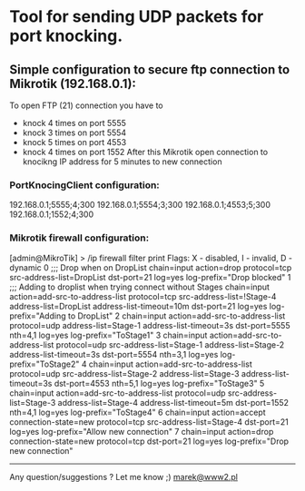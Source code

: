 # Tool for sending UDP packets for port knocking.

## Simple configuration to secure ftp connection to Mikrotik (192.168.0.1):

To open FTP (21) connection you have to
- knock 4 times on port 5555
- knock 3 times on port 5554
- knock 5 times on port 4553
- knock 4 times on port 1552
After this Mikrotik open connection to knocikng IP address for 5 minutes to new connection

### PortKnocingClient configuration:
192.168.0.1;5555;4;300
192.168.0.1;5554;3;300
192.168.0.1;4553;5;300
192.168.0.1;1552;4;300

### Mikrotik firewall configuration:

[admin@MikroTik] > /ip firewall filter print 
Flags: X - disabled, I - invalid, D - dynamic 
 0    ;;; Drop when on DropList
      chain=input action=drop protocol=tcp src-address-list=DropList dst-port=21 log=yes log-prefix="Drop blocked" 
 1    ;;; Adding to droplist when trying connect without Stages      chain=input action=add-src-to-address-list protocol=tcp src-address-list=!Stage-4 address-list=DropList address-list-timeout=10m dst-port=21 log=yes log-prefix="Adding to DropList" 
 2    chain=input action=add-src-to-address-list protocol=udp address-list=Stage-1 address-list-timeout=3s dst-port=5555 nth=4,1 log=yes log-prefix="ToStage1" 
 3    chain=input action=add-src-to-address-list protocol=udp src-address-list=Stage-1 address-list=Stage-2 address-list-timeout=3s dst-port=5554 nth=3,1 log=yes log-prefix="ToStage2" 
 4    chain=input action=add-src-to-address-list protocol=udp src-address-list=Stage-2 address-list=Stage-3 address-list-timeout=3s dst-port=4553 nth=5,1 log=yes log-prefix="ToStage3" 
 5    chain=input action=add-src-to-address-list protocol=udp src-address-list=Stage-3 address-list=Stage-4 address-list-timeout=5m dst-port=1552 nth=4,1 log=yes log-prefix="ToStage4" 
 6    chain=input action=accept connection-state=new protocol=tcp src-address-list=Stage-4 dst-port=21 log=yes log-prefix="Allow new connection" 
 7    chain=input action=drop connection-state=new protocol=tcp dst-port=21 log=yes log-prefix="Drop new connection" 


---
Any question/suggestions ?
Let me know ;)
marek@www2.pl


